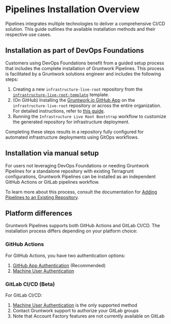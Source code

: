 # Pipelines Installation Overview

Pipelines integrates multiple technologies to deliver a comprehensive CI/CD solution. This guide outlines the available installation methods and their respective use cases.

## Installation as part of DevOps Foundations

Customers using DevOps Foundations benefit from a guided setup process that includes the complete installation of Gruntwork Pipelines. This process is facilitated by a Gruntwork solutions engineer and includes the following steps:

1. Creating a new `infrastructure-live-root` repository from the [`infrastructure-live-root-template`](https://github.com/gruntwork-io/infrastructure-live-root-template) template.
2. (On GitHub) Installing the [Gruntwork.io GitHub App](https://github.com/apps/gruntwork-io) on the `infrastructure-live-root` repository or across the entire organization. For detailed instructions, refer to [this guide](/2.0/docs/pipelines/installation/viagithubapp).
3. Running the `Infrastructure Live Root Bootstrap` workflow to customize the generated repository for infrastructure deployment.

Completing these steps results in a repository fully configured for automated infrastructure deployments using GitOps workflows.

## Installation via manual setup

For users not leveraging DevOps Foundations or needing Gruntwork Pipelines for a standalone repository with existing Terragrunt configurations, Gruntwork Pipelines can be installed as an independent GitHub Actions or GitLab pipelines workflow.

To learn more about this process, consult the documentation for [Adding Pipelines to an Existing Repository](/2.0/docs/pipelines/installation/addingexistingrepo).

## Platform differences

Gruntwork Pipelines supports both GitHub Actions and GitLab CI/CD. The installation process differs depending on your platform choice:

### GitHub Actions

For GitHub Actions, you have two authentication options:

1. [GitHub App Authentication](/2.0/docs/pipelines/installation/viagithubapp) (Recommended)
2. [Machine User Authentication](/2.0/docs/pipelines/installation/viamachineusers)

### GitLab CI/CD (Beta)

For GitLab CI/CD:

1. [Machine User Authentication](/2.0/docs/pipelines/installation/viamachineusers) is the only supported method
2. Contact Gruntwork support to authorize your GitLab groups
3. Note that Account Factory features are not currently available on GitLab